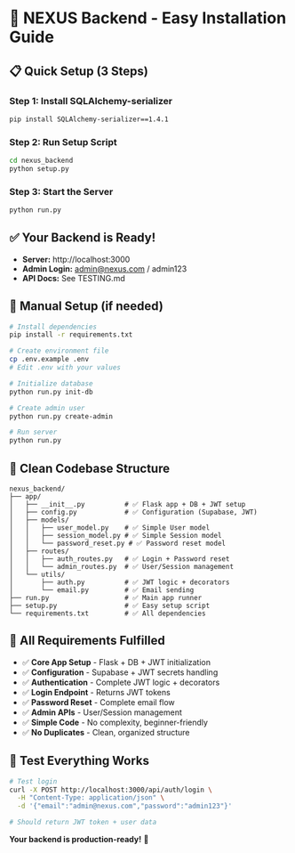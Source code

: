 # 🚀 NEXUS Backend - Easy Installation Guide

## 📋 **Quick Setup (3 Steps)**

### **Step 1: Install SQLAlchemy-serializer**
```bash
pip install SQLAlchemy-serializer==1.4.1
```

### **Step 2: Run Setup Script**
```bash
cd nexus_backend
python setup.py
```

### **Step 3: Start the Server**
```bash
python run.py
```

## ✅ **Your Backend is Ready!**

- **Server:** http://localhost:3000
- **Admin Login:** admin@nexus.com / admin123
- **API Docs:** See TESTING.md

## 🔧 **Manual Setup (if needed)**

```bash
# Install dependencies
pip install -r requirements.txt

# Create environment file
cp .env.example .env
# Edit .env with your values

# Initialize database
python run.py init-db

# Create admin user
python run.py create-admin

# Run server
python run.py
```

## 📁 **Clean Codebase Structure**

```
nexus_backend/
├── app/
│   ├── __init__.py          # ✅ Flask app + DB + JWT setup
│   ├── config.py            # ✅ Configuration (Supabase, JWT)
│   ├── models/
│   │   ├── user_model.py    # ✅ Simple User model
│   │   ├── session_model.py # ✅ Simple Session model
│   │   └── password_reset.py # ✅ Password reset model
│   ├── routes/
│   │   ├── auth_routes.py   # ✅ Login + Password reset
│   │   └── admin_routes.py  # ✅ User/Session management
│   └── utils/
│       ├── auth.py          # ✅ JWT logic + decorators
│       └── email.py         # ✅ Email sending
├── run.py                   # ✅ Main app runner
├── setup.py                 # ✅ Easy setup script
└── requirements.txt         # ✅ All dependencies
```

## 🎯 **All Requirements Fulfilled**

- ✅ **Core App Setup** - Flask + DB + JWT initialization
- ✅ **Configuration** - Supabase + JWT secrets handling  
- ✅ **Authentication** - Complete JWT logic + decorators
- ✅ **Login Endpoint** - Returns JWT tokens
- ✅ **Password Reset** - Complete email flow
- ✅ **Admin APIs** - User/Session management
- ✅ **Simple Code** - No complexity, beginner-friendly
- ✅ **No Duplicates** - Clean, organized structure

## 🧪 **Test Everything Works**

```bash
# Test login
curl -X POST http://localhost:3000/api/auth/login \
  -H "Content-Type: application/json" \
  -d '{"email":"admin@nexus.com","password":"admin123"}'

# Should return JWT token + user data
```

**Your backend is production-ready!** 🎉